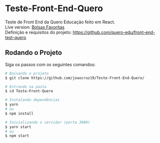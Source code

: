 # Teste-Front-End-Quero

Teste de Front End da Quero Educação feito em React.  
Live version: [Bolsas Favoritas](http://bolsas-favoritas.herokuapp.com/)  
Definição e requisitos do projeto: https://github.com/quero-edu/front-end-test-quero  

## Rodando o Projeto

Siga os passos com os seguintes comandos:  
```bash
# Baixando o projeto
$ git clone https://github.com/joaocruz19/Teste-Front-End-Quero/

# Entrando na pasta
$ cd Teste-Front-Quero

# Instalando dependências
$ yarn 
# ou
$ npm install

# Inicializando o servidor (porta 3000)
$ yarn start
# ou
$ npm start
```
